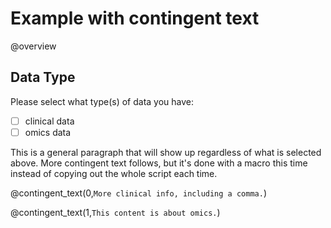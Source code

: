 <!--

author:   Arcus Library Sciences
email: dlarcuslibraryscience@chop.edu
version:  1.0.0
current_version_description: Brief description of why this version exists
module_type: standard
docs_version: 1.1.0
language: en
narrator: UK English Female
title: Arcus Data Contribution Orientation
comment:  Learn about archiving research data with Arcus
long_description: Arcus Archives is the canonical repository for research data at CHOP. Archiving research data preserves the important research performed at CHOP according to archival standards while facilitating data sharing. This module reviews reasons to archive research data at Arcus, and the data scoping, privacy review and technical considerations taken before receiving data. Module 2 covers the steps of archiving the data at Arcus.

estimated_time: 30 minutes

@pre_reqs
It's helpful to have reviewed the [Arcus website](https://arcus.chop.edu) at  (available only on the CHOP network), to understand Arcus’s overall goals.

@end

@learning_objectives

After the completion of this training module, learners will be able to:

* Justify archiving research data with Arcus
* Know the tools Arcus uses for sharing data at CHOP
* Understand the steps taken before transferring data to Arcus for archiving.

@end

@contingent_text
<script modify="false">
try {
  let data_type = @input(`data_type`)

  if(data_type[@0]) {
    send.liascript(`@1`)
  } else send.clear()
} catch(e) { }
</script>
@end

import: https://raw.githubusercontent.com/arcus/education_modules/main/_module_templates/macros.md
-->

# Example with contingent text
@overview

## Data Type

Please select what type(s) of data you have:

- [ ] clinical data
- [ ] omics data
<script output="data_type">"@input"</script>


<script modify="false">
try {
  let data_type = @input(`data_type`)

  if(data_type[0]) {
    send.liascript(`**Working with clinical data** 

Here is some information specific to clinical data. 
And here is an image: 

![FAIR data principles graphic](media/FAIR_data_principles.png)<!-- style = "max-width: 600px" -->
`)
  } else send.clear()
} catch(e) { }
</script>

<script modify="false">
try {
  let data_type = @input(`data_type`)

  if(data_type[1]) {
    send.liascript(`### Working with omics data 

Here is some information specific to omics data. Note that it doesn't start a new page even though there is a header in here. It includes a list:

- files
- computing
- results!
`)
  } else send.clear()
} catch(e) { }
</script>


<script modify="false">
try {
  let data_type = @input(`data_type`)

  if(!data_type[0] & !data_type[1]) {
    send.liascript(`**Nothing is selected** 
<br>
Pick the data type you want to learn about above! You can select more than one if you like.
`)
  } else send.clear()
} catch(e) { }
</script>

This is a general paragraph that will show up regardless of what is selected above. 
More contingent text follows, but it's done with a macro this time instead of copying out the whole script each time.

@contingent_text(0,`More clinical info, including a comma.`)

@contingent_text(1,`This content is about omics.`)
